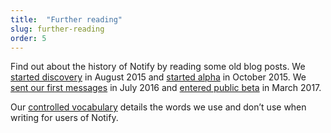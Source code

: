 ```yaml
---
title:  "Further reading"
slug: further-reading
order: 5
---
```


Find out about the history of Notify by reading some old blog posts. We [started discovery](https://gds.blog.gov.uk/2015/08/26/gov-wheres-my-stuff/) in August 2015 and [started alpha](https://gds.blog.gov.uk/2015/10/05/status-tracking-making-it-easy-to-keep-users-informed/) in October 2015. We [sent our first messages](https://governmentasaplatform.blog.gov.uk/2016/07/26/notify-sends-first-messages/) in July 2016 and [entered public beta](https://governmentasaplatform.blog.gov.uk/2017/03/01/notify-now-open-for-use/) in March 2017.

Our [controlled vocabulary](https://docs.google.com/document/d/1yjvhiCV9vZF3M7ka9Vv4S4jhEkzSocr7BuZ8T96aB-A) details the words we use and don’t use when writing for users of Notify.
